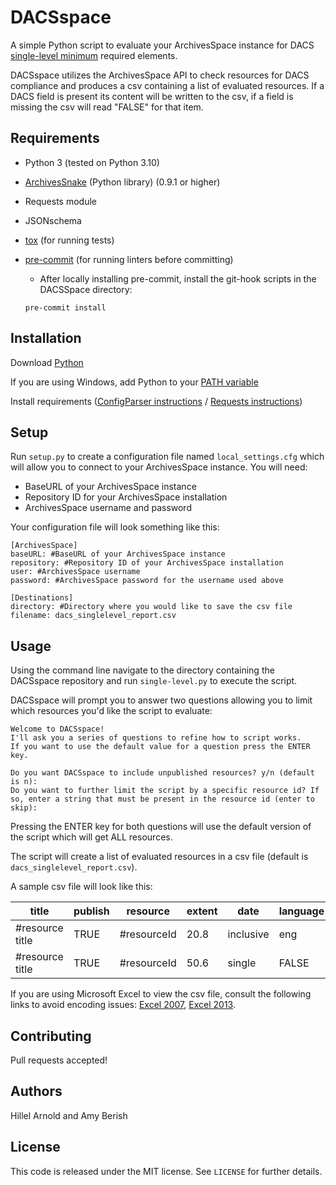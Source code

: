 # DACSspace

A simple Python script to evaluate your ArchivesSpace instance for DACS [single-level minimum](http://www2.archivists.org/standards/DACS/part_I/chapter_1) required elements.

DACSspace utilizes the ArchivesSpace API to check resources for DACS compliance and produces a csv containing a list of evaluated resources. If a DACS field is present its content will be written to the csv, if a field is missing the csv will read "FALSE" for that item.

## Requirements

*   Python 3 (tested on Python 3.10)
*   [ArchivesSnake](https://github.com/archivesspace-labs/ArchivesSnake) (Python library) (0.9.1 or higher)
*   Requests module
*   JSONschema
*   [tox](https://tox.readthedocs.io/) (for running tests)
*   [pre-commit](https://pre-commit.com/) (for running linters before committing)
    *   After locally installing pre-commit, install the git-hook scripts in the DACSSpace directory:

    ```
    pre-commit install
    ```  

## Installation

Download [Python](https://www.python.org/downloads/)

If you are using Windows, add Python to your [PATH variable](https://docs.python.org/2/using/windows.html)

Install requirements ([ConfigParser instructions](https://docs.python.org/2/library/configparser.html) /  [Requests instructions](http://docs.python-requests.org/en/master/user/install/))

## Setup

Run `setup.py` to create a configuration file named `local_settings.cfg` which will allow you to connect to your ArchivesSpace instance. You will need:
* BaseURL of your ArchivesSpace instance
* Repository ID for your ArchivesSpace installation
* ArchivesSpace username and password

Your configuration file will look something like this:
```
[ArchivesSpace]
baseURL: #BaseURL of your ArchivesSpace instance
repository: #Repository ID of your ArchivesSpace installation
user: #ArchivesSpace username
password: #ArchivesSpace password for the username used above

[Destinations]
directory: #Directory where you would like to save the csv file
filename: dacs_singlelevel_report.csv
```

## Usage

Using the command line navigate to the directory containing the DACSspace repository and run `single-level.py` to execute the script.

DACSspace will prompt you to answer two questions allowing you to limit which resources you'd like the script to evaluate:

```
Welcome to DACSspace!
I'll ask you a series of questions to refine how to script works.
If you want to use the default value for a question press the ENTER key.

Do you want DACSspace to include unpublished resources? y/n (default is n):
Do you want to further limit the script by a specific resource id? If so, enter a string that must be present in the resource id (enter to skip):
```

Pressing the ENTER key for both questions will use the default version of the script which will get ALL resources.

The script will create a list of evaluated resources in a csv file (default is `dacs_singlelevel_report.csv`).

A sample csv file will look like this:

| title | publish | resource | extent | date| language | repository | creator | scope | restrictions
|---|---|---|---|---|---|---|---|---|---|
| #resource title | TRUE | #resourceId | 20.8 | inclusive|  eng   | #NameofRepository | FALSE | #scopenote| #accessrestriction
| #resource title | TRUE | #resourceId | 50.6 | single   |  FALSE | #NameofRepository | #creator | FALSE| FALSE

If you are using Microsoft Excel to view the csv file, consult the following links to avoid encoding issues: [Excel 2007](https://www.itg.ias.edu/content/how-import-csv-file-uses-utf-8-character-encoding-0), [Excel 2013](https://www.itg.ias.edu/node/985).

## Contributing

Pull requests accepted!

## Authors

Hillel Arnold and Amy Berish

## License

This code is released under the MIT license. See `LICENSE` for further details.
